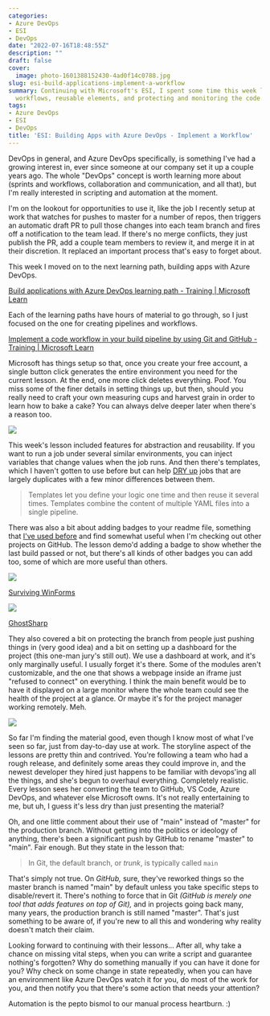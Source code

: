 ```yaml
---
categories:
- Azure DevOps
- ESI
- DevOps
date: "2022-07-16T18:48:55Z"
description: ""
draft: false
cover:
  image: photo-1601388152430-4ad0f14c0788.jpg
slug: esi-build-applications-implement-a-workflow
summary: Continuing with Microsoft's ESI, I spent some time this week learning about
  workflows, reusable elements, and protecting and monitoring the code.
tags:
- Azure DevOps
- ESI
- DevOps
title: 'ESI: Building Apps with Azure DevOps - Implement a Workflow'
---
```

DevOps in general, and Azure DevOps specifically, is something I've had a growing interest in, ever since someone at our company set it up a couple years ago. The whole "DevOps" concept is worth learning more about (sprints and workflows, collaboration and communication, and all that), but I'm really interested in scripting and automation at the moment.

I'm on the lookout for opportunities to use it, like the job I recently setup at work that watches for pushes to master for a number of repos, then triggers an automatic draft PR to pull those changes into each team branch and fires off a notification to the team lead. If there's no merge conflicts, they just publish the PR, add a couple team members to review it, and merge it in at their discretion. It replaced an important process that's easy to forget about.

This week I moved on to the next learning path, building apps with Azure DevOps.

[Build applications with Azure DevOps learning path - Training | Microsoft Learn](https://learn.microsoft.com/en-us/training/paths/build-applications-with-azure-devops/?ref=grantwinney.com)  

Each of the learning paths have hours of material to go through, so I just focused on the one for creating pipelines and workflows.

[Implement a code workflow in your build pipeline by using Git and GitHub - Training | Microsoft Learn](https://learn.microsoft.com/en-us/training/modules/implement-code-workflow/?ref=grantwinney.com)

Microsoft has things setup so that, once you create your free account, a single button click generates the entire environment you need for the current lesson. At the end, one more click deletes everything. Poof. You miss some of the finer details in setting things up, but then, should you really need to craft your own measuring cups and harvest grain in order to learn how to bake a cake? You can always delve deeper later when there's a reason too.

![](https://grantwinney.com/content/images/2022/07/image-1.png)

This week's lesson included features for abstraction and reusability. If you want to run a job under several similar environments, you can inject variables that change values when the job runs. And then there's templates, which I haven't gotten to use before but can help [DRY up](https://blog.devgenius.io/a-better-definition-of-the-dry-programming-principle-13a3d0af4d40) jobs that are largely duplicates with a few minor differences between them.

> Templates let you define your logic one time and then reuse it several times. Templates combine the content of multiple YAML files into a single pipeline.

There was also a bit about adding badges to your readme file, something that [I've used before](https://github.com/grantwinney/Surviving-WinForms) and find somewhat useful when I'm checking out other projects on GitHub. The lesson demo'd adding a badge to show whether the last build passed or not, but there's all kinds of other badges you can add too, some of which are more useful than others.

![](https://grantwinney.com/content/images/2022/07/image-12.png)

[Surviving WinForms](https://github.com/grantwinney/Surviving-WinForms)

![](https://grantwinney.com/content/images/2022/07/image-13.png)

[GhostSharp](https://github.com/grantwinney/GhostSharp)

They also covered a bit on protecting the branch from people just pushing things in (very good idea) and a bit on setting up a dashboard for the project (this one-man jury's still out). We use a dashboard at work, and it's only marginally useful. I usually forget it's there. Some of the modules aren't customizable, and the one that shows a webpage inside an iframe just "refused to connect" on everything. I think the main benefit would be to have it displayed on a large monitor where the whole team could see the health of the project at a glance. Or maybe it's for the project manager working remotely. Meh.

![](https://grantwinney.com/content/images/2022/07/image-14.png)

So far I'm finding the material good, even though I know most of what I've seen so far, just from day-to-day use at work. The storyline aspect of the lessons are pretty thin and contrived. You're following a team who had a rough release, and definitely some areas they could improve in, and the newest developer they hired just happens to be familiar with devops'ing all the things, and she's begun to overhaul everything. Completely realistic. Every lesson sees her converting the team to GitHub, VS Code, Azure DevOps, and whatever else Microsoft owns. It's not really entertaining to me, but uh, I guess it's less dry than just presenting the material?

Oh, and one little comment about their use of "main" instead of "master" for the production branch. Without getting into the politics or ideology of anything, there's been a significant push by GitHub to rename "master" to "main". Fair enough. But they state in the lesson that:

> In Git, the default branch, or _trunk_, is typically called `main`

That's simply not true. On _GitHub,_ sure, they've reworked things so the master branch is named "main" by default unless you take specific steps to disable/revert it. There's nothing to force that in Git _(GitHub is merely one tool that adds features on top of Git),_ and in projects going back many, many years, the production branch is still named "master". That's just something to be aware of, if you're new to all this and wondering why reality doesn't match their claim.

Looking forward to continuing with their lessons... After all, why take a chance on missing vital steps, when you can write a script and guarantee nothing's forgotten? Why do something manually if you can have it done for you? Why check on some change in state repeatedly, when you can have an environment like Azure DevOps watch it for you, do most of the work for you, and then notify you that there's some action that needs your attention?

Automation is the pepto bismol to our manual process heartburn. :)
